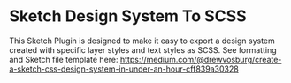 # Sketch Design System To SCSS

This Sketch Plugin is designed to make it easy to export a design system created with specific layer styles and text styles as SCSS. See formatting and Sketch file template here: https://medium.com/@drewvosburg/create-a-sketch-css-design-system-in-under-an-hour-cff839a30328